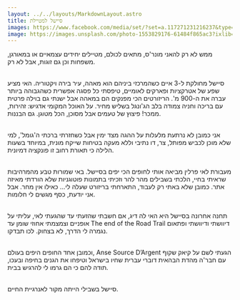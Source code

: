```yaml
---
layout: ../../layouts/MarkdownLayout.astro
title: סיישל למטיילת
images: https://www.facebook.com/media/set/?set=a.117271231216237&type=3
image: https://images.unsplash.com/photo-1553829176-61484f865ac3?ixlib=rb-4.0.3&ixid=MnwxMjA3fDB8MHxwaG90by1wYWdlfHx8fGVufDB8fHx8&auto=format&fit=crop&w=1074&q=80
---
```


ממש לא רק להאני מונר'ס, מתאים לכולם, מטיילים יחידים עצמאיים או במאורגן, משפחות וכן גם זוגות, אבל לא רק.
<br/>
<br/>

סיישל מחולקת ל-3 איים כשהמרכזי ביניהם הוא מאהה, עיר בירה ויקטוריה. האי מציע שפע של אטרקציות ופארקים לאומיים, טיפסתי כל פסגה אפשרית כשהגבוהה ביותר עברה את ה-900 מ'. הריזורטים הכי מפנקים הם במאהה אבל ישנתי גם בוילה פרטית עם בריכה וחניה צמודה בלב הג'ונגל בשליש מחיר. על האוכל המקומי אדגיש: זהירות, ממכר! פיצוץ של טעמים אבל מסוכן, הכל מטוגן. גם הבננות.
<br/>
<br/>

אני כמובן לא נרתעת מלעלות על ההגה מצד ימין אבל כשחזרתי ברכתי ה'גומל', למי שלא מוכן לכביש מפותל, צר, דו נתיבי וללא מעקה בטיחות שייקח מונית, במיוחד בשעות הלילה כי תאורת רחוב זו פונקציה דמיונית.
<br/>
<br/>

מעבורת לאי פרלין מביאה אותי לחופים הכי יפים בסיישל. באי שמורות טבע מהמרהיבות שראיתי בחיי, הלכתי בשבילים מהר להר וזכיתי בתמונות פוטוגניות שלא הורדתי מאיזה אתר. כמובן שלא באתי רק לעבוד, התארחתי בריזורט שעלה לי... כאילו אין מחר. אבל אני יודעת, כסף מגשים לי חלומות.
<br/>
<br/>

תחנה אחרונה בסיישל היא האי לה דיג, אם חשבתי שהזעתי עד שהגעתי לאי, עליתי על אופניים וצמצמתי אחוזי שומן עד The end of the Road Trail דיוושתי ודיוושתי ופתאום נגמרה לי הדרך, לא בצחוק. לכו תבדקו.
<br/>
<br/>

וכמובן אחד החופים היפים בעולם, Anse Source D’Argent הגעתי לשם על קיאק שקוף עם חבר'ה מהדת הבהאית דוברי עברית שחיו בישראל וטיפחו את הגנים בחיפה ובעכו, תודה להם כי הם גרמו לי להרגיש בבית.
<br/>
<br/>

סיישל בשבילי הייתה מקור לאנרגיית החיים.
